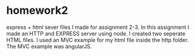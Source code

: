 # homework2
express + html sever files I made for assignment 2-3. In this assignment I made an HTTP and EXPRESS server using node. I created two seperate HTML files. I used an MVC example for my html file inside the http folder. The MVC example was angularJS.
